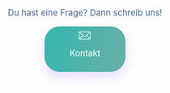 <div style="text-align: center; padding-top: 50px;">
	<span style="color:#486791; font-size: 120%;">Du hast eine Frage? Dann schreib uns!</span><br/><br/>
	<a href="mailto:contact@sensor.community" target="_blank"><div style="display:inline-block; background: linear-gradient(104.25deg, #35B6AE 0%, #69B0A8 100%);
box-shadow: 0 10px 20px rgba(101, 41, 255, 0.15); border-radius: 30px; padding: 10px 50px; font-size:120%; color: white;">
<svg width="23" height="16" viewBox="0 0 21 14" fill="none" xmlns="http://www.w3.org/2000/svg">
<path fill-rule="evenodd" clip-rule="evenodd" d="M0 1.49854V12.5015C0 13.328 0.666992 14 1.49219 14H19.5078C20.3242 14 21 13.3253 21 12.5015V1.49854C21 0.671997 20.333 0 19.5078 0H1.49219C0.675781 0 0 0.674683 0 1.49854ZM1 1.68031V12.364L6.34182 7.02214L1 1.68031ZM7.04893 7.72924L1.77817 13H19.2929L13.9476 7.65473L12.9377 8.66462C11.5653 10.037 9.35728 10.0376 7.99024 8.67056L7.04893 7.72924ZM14.6547 6.94762L20 12.2929V1.60236L14.6547 6.94762ZM19.1881 1H1.7339L8.69735 7.96345C9.67378 8.93988 11.2487 8.93947 12.2306 7.95751L19.1881 1Z" fill="white"/>
</svg>

 Kontakt</div></a>
</div>

